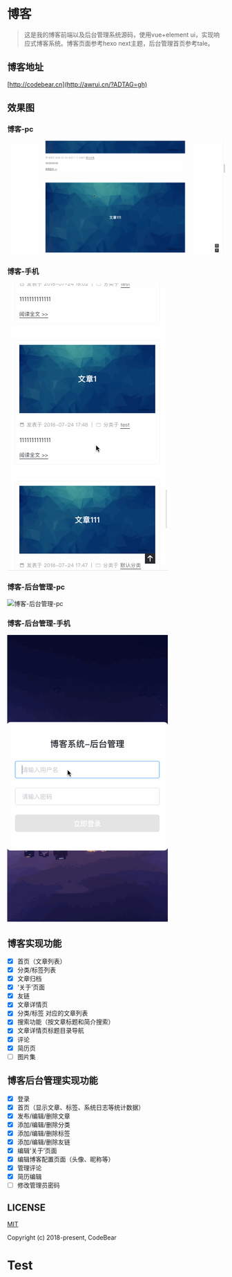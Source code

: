 # 博客

> 这是我的博客前端以及后台管理系统源码，使用vue+element ui，实现响应式博客系统。博客页面参考hexo next主题，后台管理首页参考tale。

## 博客地址

[http://codebear.cn](http://awrui.cn/?ADTAG=gh)

## 效果图

### 博客-pc
![博客-pc](/readme-file/博客.gif)

### 博客-手机

![博客-手机](/readme-file/博客-手机.gif)

### 博客-后台管理-pc
![博客-后台管理-pc](/readme-file/博客-后台管理.gif)

### 博客-后台管理-手机

![博客-后台管理-手机](/readme-file/博客-后台管理-手机.gif)

## 博客实现功能
- [x] 首页（文章列表）
- [x] 分类/标签列表
- [x] 文章归档
- [x] ‘关于’页面
- [x] 友链
- [x] 文章详情页
- [x] 分类/标签 对应的文章列表
- [x] 搜索功能（按文章标题和简介搜索）
- [x] 文章详情页标题目录导航
- [x] 评论
- [x] 简历页
- [ ] 图片集

## 博客后台管理实现功能
- [x] 登录
- [x] 首页（显示文章、标签、系统日志等统计数据）
- [x] 发布/编辑/删除文章
- [x] 添加/编辑/删除分类
- [x] 添加/编辑/删除标签
- [x] 添加/编辑/删除友链
- [x] 编辑‘关于’页面
- [x] 编辑博客配置页面（头像、昵称等）
- [x] 管理评论
- [x] 简历编辑
- [ ] 修改管理员密码

## LICENSE

[MIT](https://opensource.org/licenses/MIT)

Copyright (c) 2018-present, CodeBear
# Test
